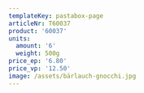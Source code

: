 ```yaml
---
templateKey: pastabox-page
articleNr: T60037
product: '60037'
units:
  amount: '6'
  weight: 500g
price_ep: '6.80'
price_vp: '12.50'
image: /assets/bärlauch-gnocchi.jpg
---
```


